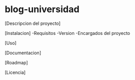# blog-universidad

[Descripcion del proyecto]

[Instalacion]
-Requisitos 
-Version
-Encargados del proyecto

[Uso]

[Documentacion]

[Roadmap]

[Licencia]
